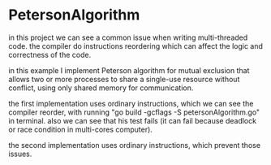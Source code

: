 # PetersonAlgorithm
in this project we can see a common issue when writing multi-threaded code.
the compiler do instructions reordering which can affect the logic and correctness of the code.

in this example I implement Peterson algorithm for mutual exclusion that allows two or more processes to
share a single-use resource without conflict, using only shared memory for communication.

the first implementation uses ordinary instructions, which we can see the compiler reorder, with running
"go build -gcflags -S petersonAlgorithm.go" in terminal. also we can see that his test fails (it can fail because deadlock or
race condition in multi-cores computer).   

the second implementation uses ordinary instructions, which prevent those issues.
